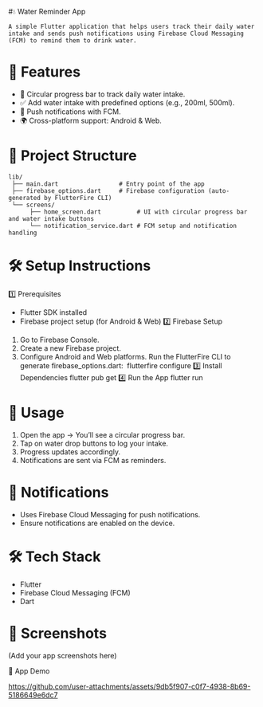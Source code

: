 #💧 Water Reminder App
```
A simple Flutter application that helps users track their daily water intake and sends push notifications using Firebase Cloud Messaging (FCM) to remind them to drink water.
```
# 🚀 Features
* 🔵 Circular progress bar to track daily water intake.
* ✅ Add water intake with predefined options (e.g., 200ml, 500ml).
* 🔔 Push notifications with FCM.
* 🌍 Cross-platform support: Android & Web.


# 📂 Project Structure
```
lib/
 ├── main.dart                 # Entry point of the app
 ├── firebase_options.dart     # Firebase configuration (auto-generated by FlutterFire CLI)
 └── screens/
      ├── home_screen.dart          # UI with circular progress bar and water intake buttons
      └── notification_service.dart # FCM setup and notification handling
```
# 🛠️ Setup Instructions
1️⃣ Prerequisites
* Flutter SDK installed
* Firebase project setup (for Android & Web)
2️⃣ Firebase Setup
1. Go to Firebase Console.
2. Create a new Firebase project.
3. Configure Android and Web platforms.
Run the FlutterFire CLI to generate firebase_options.dart: 	flutterfire configure
3️⃣ Install Dependencies
	flutter pub get
4️⃣ Run the App
	flutter run


# 📱 Usage
1. Open the app → You’ll see a circular progress bar.
2. Tap on water drop buttons to log your intake.
3. Progress updates accordingly.
4. Notifications are sent via FCM as reminders.


# 🔔 Notifications
* Uses Firebase Cloud Messaging for push notifications.
* Ensure notifications are enabled on the device.
  
# 🛠️ Tech Stack
* Flutter
* Firebase Cloud Messaging (FCM)
* Dart

  
# 📸 Screenshots
(Add your app screenshots here)



🎥 App Demo

https://github.com/user-attachments/assets/9db5f907-c0f7-4938-8b69-5186649e6dc7


